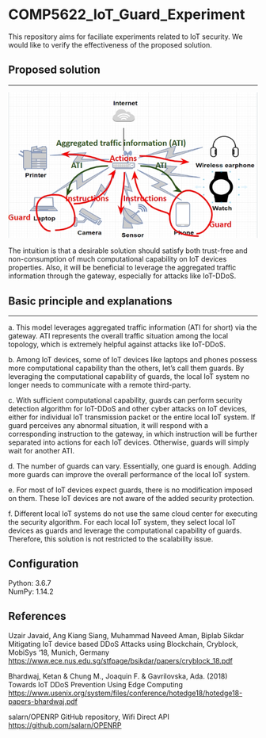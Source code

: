 # COMP5622_IoT_Guard_Experiment

This repository aims for faciliate experiments related to IoT security. We would like to verify the effectiveness of the proposed solution. 

## Proposed solution 
----------------
![](https://github.com/KuoTzu-yang/COMP5622_IoT_Guard_Experiment/blob/master/pictures/approach_diagram.jpg)

The intuition is that a desirable solution should satisfy both trust-free and non-consumption of much computational capability on IoT devices properties. Also, it will be beneficial to leverage the aggregated traffic information through the gateway, especially for attacks like IoT-DDoS.  

## Basic principle and explanations
----------------
a. This model leverages aggregated traffic information (ATI for short) via the gateway. ATI represents the overall traffic situation among the local topology, which is extremely helpful against attacks like IoT-DDoS. 

b. Among IoT devices, some of IoT devices like laptops and phones possess more computational capability than the others, let’s call them guards. By leveraging the computational capability of guards, the local IoT system no longer needs to communicate with a remote third-party.

c. With sufficient computational capability, guards can perform security detection algorithm for IoT-DDoS and other cyber attacks on IoT devices, either for individual IoT transmission packet or the entire local IoT system. If guard perceives any abnormal situation, it will respond with a corresponding instruction to the gateway, in which instruction will be further separated into actions for each IoT devices. Otherwise, guards will simply wait for another ATI.

d. The number of guards can vary. Essentially, one guard is enough. Adding more guards can improve the overall performance of the local IoT system. 

e. For most of IoT devices expect guards, there is no modification imposed on them. These IoT devices are not aware of the added security protection.  

f. Different local IoT systems do not use the same cloud center for executing the security algorithm. For each local IoT system, they select local IoT devices as guards and leverage the computational capability of guards. Therefore, this solution is not restricted to the scalability issue. 
   
Configuration
----------------
  Python: 3.6.7  
  NumPy: 1.14.2 

References
----------------
  Uzair Javaid, Ang Kiang Siang, Muhammad Naveed Aman, Biplab Sikdar <br/>
  Mitigating IoT device based DDoS Attacks using Blockchain, Cryblock, MobiSys ‘18, Munich, Germany <br/>
  https://www.ece.nus.edu.sg/stfpage/bsikdar/papers/cryblock_18.pdf <br/>
  
  Bhardwaj, Ketan & Chung M., Joaquin F. & Gavrilovska, Ada. (2018) <br/>
  Towards IoT DDoS Prevention Using Edge Computing <br/>
  https://www.usenix.org/system/files/conference/hotedge18/hotedge18-papers-bhardwaj.pdf <br/>

  salarn/OPENRP GitHub repository, Wifi Direct API <br/>
  https://github.com/salarn/OPENRP <br/>

